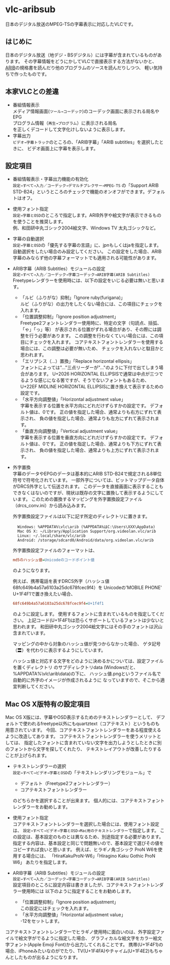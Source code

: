 vlc-aribsub
===========

日本のデジタル放送のMPEG-TSの字幕表示に対応したVLCです。

はじめに
--------
日本のデジタル放送（地デジ・BSデジタル）には字幕が含まれているものがあります。
その字幕情報をどうにかしてVLCで直接表示する方法がないかと、
[ARIB](http://www.arib.or.jp/)の規格書を読んだり他のプログラムのソースを読んだりしつつ、
軽い気持ちで作ったものです。

本家VLCとの差違
---------------
* 番組情報表示  
    メディア情報画面(`ツール→コーデック`)のコーデック画面に表示される局名やEPG  
    プログラム情報（`再生→プログラム`）に表示される局名  
    を正しくデコードして文字化けしないように表示します。
* 字幕出力  
    `ビデオ→字幕トラック`のところの、「ARIB字幕」「ARIB subtitles」を選択したときに、
    ビデオ画面上に字幕を表示します。

設定項目
--------
* 番組情報表示・字幕出力機能の有効化  
    `設定→すべて→入力／コーデック→デマルチプレクサー→MPEG-TS`
    の「Support ARIB STD-B24」というところのチェックで機能のオンオフができます。デフォルトはオフ。
* 使用フォント指定  
    `設定→字幕とOSD`のところで指定します。ARIB外字や絵文字が表示できるものを使うことを推奨します。  
    例、和田研中丸ゴシック2004絵文字、Windows TV 太丸ゴシックなど。
* 字幕の自動選択  
    `設定→字幕とOSD`の「優先する字幕の言語」に、jpnもしくはjaを指定します。
    自動選択をしたい場合のみ設定してください。
    この設定をした場合、ARIB字幕のみならず他の字幕フォーマットでも適用される可能性があります。
* ARIB字幕（ARIB Subtitles）モジュールの設定  
    `設定→すべて→入力／コーデック→字幕コーデック→ARIB字幕(ARIB Subtitles)`  
    Freetypeレンダラーを使用時には、以下の設定をいじる必要は無いと思います。
    * 「ルビ（ふりがな）抑制」「Ignore ruby(furigana)」  
        ルビ（ふりがな）の出力をしたくない場合には、この項目にチェックを入れます。
    * 「位置調整抑制」「Ignore position adjustment」  
        Freetype2フォントレンダラー使用時に、特定の文字（句読点、括弧、「ゃ」「っ」等）
        が表示される位置がずれる場合があり、その際には調整を行う必要があります。
        この調整を行わなくていい場合には、この項目にチェックを入れます。
        コアテキストフォントレンダラーを使用する場合には、この調整は必要が無いため、
        チェックを入れないと駄目かと思われます。
    * 「エリプシス（...）置換」「Replace horizontal ellipsis」  
        フォントによっては"…"三点リーダーが"..."のように下付で出てしまう場合があります。
        U+2026 HORIZONTAL ELLIPSISで通常は中点が三つでるような感じになる筈ですが、そうでないフォントもあるため、
        U+22EF MIDLINE HORIZONTAL ELLIPSISに置き換えて表示するための設定です。
    * 「水平方向調整値」「Horizontal adjustment value」  
        字幕を表示する位置を水平方向にどれだけずらすかの設定です。
        デフォルト値は、0です。
        正の値を指定した場合、通常よりも右方にずれて表示され、
        負の値を指定した場合、通常よりも左方にずれて表示されます。
    * 「垂直方向調整値」「Vertical adjustment value」  
        字幕を表示する位置を垂直方向にどれだけずらすかの設定です。
        デフォルト値は、0です。
        正の値を指定した場合、通常よりも下方にずれて表示され、
        負の値を指定した場合、通常よりも上方にずれて表示されます。
* 外字置換  
    字幕のデータやEPGのデータは基本的にARIB STD-B24で規定される8単位符号で符号化されています。
    一部外字については、ビットマップデータ自体がDRCS外字として伝送されます。
    このデータを直接画面に表示することもできなくはないのですが、現状は既存の文字に置換して表示するようにしています。
    このための置換するマッピングを外字置換設定ファイル（drcs_conv.ini）から読み込みます。
    
    外字置換設定ファイルは以下に記す所定のディレクトリに置きます。
    
        Windows: %APPDATA%\vlc\arib (%APPDATA%はC:\Users\XXX\AppData)  
        Mac OS X: ~/Library/Application Support/org.videolan.vlc/arib  
        Linux: ~/.local/share/vlc/arib
        Android: /storage/sdcard0/Android/data/org.videolan.vlc/arib
    
    外字置換設定ファイルのフォーマットは、
    ```ini
    md5のハッシュ値=Unicodeのコードポイント値
    ```
    のようになります。
    
    例えば、携帯電話を表すDRCS外字（ハッシュ値68fc649b4a57a6103a25dc678fcec9f4）を
    Unicodeの'MOBILE PHONE' U+1F4F1で置き換えたい場合、
    ```ini
    68fc649b4a57a6103a25dc678fcec9f4=U+1f4f1
    ```
    のように設定します。
    使用するフォントに含まれているものを指定してください。
    上記コード(U+1F4F1)は恐らくサポートしているフォントは少ないと思われます。
    和田研中丸ゴシック2004絵文字にはその手のフォントは沢山含まれています。
    
    マッピングの中から対象のハッシュ値が見つからなかった場合、
    ゲタ記号（〓）を代わりに表示するようにしています。
    
    ハッシュ値と対応する文字をどのように決めるかについては、設定ファイルを置くディレクトリ
    のサブディレクトリdata (Windowsだと、%APPDATA%\vlc\arib\data)の下に、
    ハッシュ値.pngというファイル名で自動的に外字のイメージが作成されるように
    なっていますので、そこから適宜判断してください。

Mac OS X版特有の設定項目
------------------------
Mac OS X版には、字幕やOSD表示するためのテキストレンダラーとして、
デフォルトで使われるfreetype以外にもquartztext（コアテキスト）というものも
用意されています。
今回、コアテキストフォントレンダラーをある程度使えるように改造してあります。
コアテキストフォントレンダラーを使うメリットとしては、
指定したフォントに含まれていない文字を出力しようとしたときに別のフォントから文字を探してくれたり、
テキストレイアウトが改善したりすることが上げられます。

* テキストレンダラーの選択  
    `設定→すべて→ビデオ→字幕とOSD`の「テキストレンダリングモジュール」で
    
    * デフォルト（Freetype2フォントレンダラー）
    * コアテキストフォントレンダラー
    
    のどちらかを選択することが出来ます。
    個人的には、コアテキストフォントレンダラーをお勧めします。
* 使用フォント指定  
    コアテキストフォントレンダラーを選択した場合には、使用フォント設定は、
    `設定→すべて→ビデオ→字幕とOSD→Mac用のテキストレンダラー`で指定します。
    この設定は、基本設定のものとは異なるため、別途指定する必要があります。
    指定する内容は、基本設定と同じで問題無いので、基本設定で選びその値を
    コピーすれば良いと思います。
    例えば、ヒラギノ角ゴシック ProN W6を使用する場合には、
    「HiraKakuProN-W6」「Hiragino Kaku Gothic ProN W6」
    あたりを指定します。
* ARIB字幕（ARIB Subtitles）モジュールの設定   
    `設定→すべて→入力／コーデック→字幕コーデック→ARIB字幕(ARIB Subtitles)`  
    設定項目のところに設定内容は書きましたが、コアテキストフォントレンダラー使用時には
    以下のように指定することをお勧めします。
    * 「位置調整抑制」「Ignore position adjustment」  
        この設定にはチェックを入れます。
    * 「水平方向調整値」「Horizontal adjustment value」  
        -12をセットします。

コアテキストフォントレンダラーでヒラギノ使用時に面白いのは、外字設定ファイルで絵文字がでるように指定した場合、
グラフィカルな絵文字をカラー絵文字フォント(Apple Emoji Font)から出力してくれることです。
携帯(U+1F4F1)の場合、iPhoneみたいなのがでたり、TV(U+1F4FA)やチャイム(U+1F4E2)もちゃんとしたものが出るようになります。
